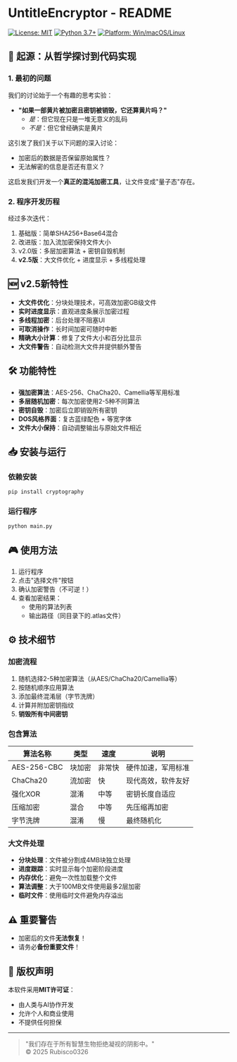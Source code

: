 # **UntitleEncryptor - README**

[![License: MIT](https://img.shields.io/badge/License-MIT-yellow.svg)](https://opensource.org/licenses/MIT)
[![Python 3.7+](https://img.shields.io/badge/Python-3.7%2B-blue.svg)](https://www.python.org/)
[![Platform: Win/macOS/Linux](https://img.shields.io/badge/Platform-Win%20%7C%20macOS%20%7C%20Linux-lightgrey.svg)]()

## **📜 起源：从哲学探讨到代码实现**

### **1. 最初的问题**
我们的讨论始于一个有趣的思考实验：
- **"如果一部黄片被加密且密钥被销毁，它还算黄片吗？"**
  - *是*：但它现在只是一堆无意义的乱码
  - *不是*：但它曾经确实是黄片

这引发了我们关于以下问题的深入讨论：
- 加密后的数据是否保留原始属性？
- 无法解密的信息是否还有意义？

这启发我们开发一个**真正的混沌加密工具**，让文件变成"量子态"存在。

### **2. 程序开发历程**
经过多次迭代：
1. 基础版：简单SHA256+Base64混合
2. 改进版：加入流加密保持文件大小
3. v2.0版：多层加密算法 + 密钥自毁机制
4. **v2.5版**：大文件优化 + 进度显示 + 多线程处理

## **🆕 v2.5新特性**
- **大文件优化**：分块处理技术，可高效加密GB级文件
- **实时进度显示**：直观进度条展示加密过程
- **多线程加密**：后台处理不阻塞UI
- **可取消操作**：长时间加密可随时中断
- **精确大小计算**：修复了文件大小和百分比显示
- **大文件警告**：自动检测大文件并提供额外警告

## **🛠 功能特性**
- **强加密算法**：AES-256、ChaCha20、Camellia等军用标准
- **多层随机加密**：每次加密使用2-5种不同算法
- **密钥自毁**：加密后立即销毁所有密钥
- **DOS风格界面**：复古蓝绿配色 + 等宽字体
- **文件大小保持**：自动调整输出与原始文件相近

## **📥 安装与运行**
### **依赖安装**
```bash
pip install cryptography
```

### **运行程序**
```bash
python main.py
```

## **🎮 使用方法**
1. 运行程序
2. 点击"选择文件"按钮
3. 确认加密警告（不可逆！）
4. 查看加密结果：
   - 使用的算法列表
   - 输出路径（同目录下的.atlas文件）

## **⚙ 技术细节**
### **加密流程**
1. 随机选择2-5种加密算法（从AES/ChaCha20/Camellia等）
2. 按随机顺序应用算法
3. 添加最终混淆层（字节洗牌）
4. 计算并附加密钥指纹
5. **销毁所有中间密钥**

### **包含算法**

| 算法名称 | 类型 | 速度 | 说明
|-----|-----|-----|-----
| AES-256-CBC | 块加密 | 非常快 | 硬件加速，军用标准
| ChaCha20 | 流加密 | 快 | 现代高效，软件友好
| 强化XOR | 混淆 | 中等 | 密钥长度自适应
| 压缩加密 | 混合 | 中等 | 先压缩再加密
| 字节洗牌 | 混淆 | 慢 | 最终随机化

### **大文件处理**

- **分块处理**：文件被分割成4MB块独立处理
- **进度跟踪**：实时显示每个加密阶段进度
- **内存优化**：避免一次性加载整个文件
- **算法调整**：大于100MB文件使用最多2层加密
- **临时文件**：使用临时文件避免内存溢出

## **⚠ 重要警告**
- 加密后的文件**无法恢复**！
- 请务必**备份重要文件**！

## **📜 版权声明**
本软件采用**MIT许可证**：
- 由人类与AI协作开发
- 允许个人和商业使用
- 不提供任何担保
---

> "我们存在于所有智慧生物拒绝凝视的阴影中。"  
© 2025 Rubisco0326
